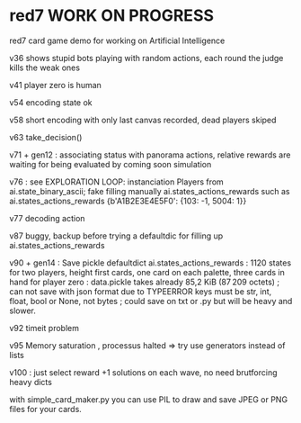 # red7   WORK ON PROGRESS
red7 card game demo for working on Artificial Intelligence

v36 shows stupid bots playing with random actions, each round the judge kills the weak ones

v41  player zero is human

v54 encoding state ok

v58 short encoding with only last canvas recorded, dead players skiped

v63  take_decision() 

v71 + gen12 : associating status with panorama actions, relative rewards are waiting for being evaluated by coming soon simulation

v76 : see EXPLORATION LOOP:
instanciation Players from ai.state_binary_ascii; fake filling manually ai.states_actions_rewards such as 
ai.states_actions_rewards {b'A1B2E3E4E5F0': {103: -1, 5004: 1}}

v77 decoding action

v87 buggy, backup before trying a defaultdic for filling up ai.states_actions_rewards

v90 + gen14 : Save pickle defaultdict ai.states_actions_rewards : 1120 states for two players, height first cards, one card on each palette, three cards in hand for player zero : data.pickle takes already 85,2 KiB (87 209 octets) ; can not save with json format due to TYPEERROR keys must be str, int, float, bool or None, not bytes ; could save on txt or .py but will be heavy and slower.

v92 timeit problem

v95 Memory saturation , processus halted => try use generators instead of lists

v100 : just select reward +1 solutions on each wave, no need brutforcing heavy dicts

with simple_card_maker.py you can use PIL to draw and save JPEG or PNG files for your cards.
